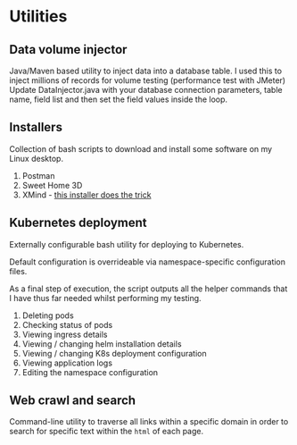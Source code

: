 # Utilities

## Data volume injector
Java/Maven based utility to inject data into a database table.
I used this to inject millions of records for volume testing (performance test with JMeter)
Update DataInjector.java with your database connection parameters, table name, field list and then set the field values inside the loop.

## Installers
Collection of bash scripts to download and install some software on my Linux desktop.

1. Postman
1. Sweet Home 3D
1. XMind - [this installer does the trick](https://github.com/mriza/XMind-Linux-Installer)

## Kubernetes deployment
Externally configurable bash utility for deploying to Kubernetes.

Default configuration is overrideable via namespace-specific configuration files.

As a final step of execution, the script outputs all the helper commands that I have thus far needed whilst performing my testing.

1. Deleting pods
1. Checking status of pods
1. Viewing ingress details
1. Viewing / changing helm installation details
1. Viewing / changing K8s deployment configuration
1. Viewing application logs
1. Editing the namespace configuration

## Web crawl and search
Command-line utility to traverse all links within a specific domain in order to search for specific text within the `html` of each page.
